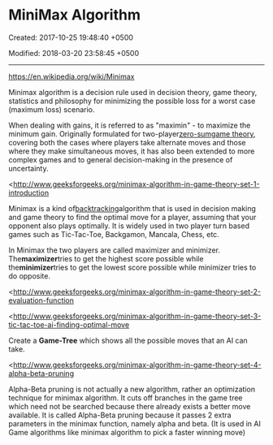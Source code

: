 # MiniMax Algorithm

Created: 2017-10-25 19:48:40 +0500

Modified: 2018-03-20 23:58:45 +0500

---

<https://en.wikipedia.org/wiki/Minimax>

Minimax algorithm is a decision rule used in decision theory, game theory, statistics and philosophy for minimizing the possible loss for a worst case (maximum loss) scenario.

When dealing with gains, it is referred to as "maximin" - to maximize the minimum gain. Originally formulated for two-player[zero-sum](https://en.wikipedia.org/wiki/Zero-sum)[game theory](https://en.wikipedia.org/wiki/Game_theory), covering both the cases where players take alternate moves and those where they make simultaneous moves, it has also been extended to more complex games and to general decision-making in the presence of uncertainty.



<http://www.geeksforgeeks.org/minimax-algorithm-in-game-theory-set-1-introduction

Minimax is a kind of[backtracking](http://www.geeksforgeeks.org/tag/backtracking/)algorithm that is used in decision making and game theory to find the optimal move for a player, assuming that your opponent also plays optimally. It is widely used in two player turn based games such as Tic-Tac-Toe, Backgamon, Mancala, Chess, etc.



In Minimax the two players are called maximizer and minimizer. The**maximizer**tries to get the highest score possible while the**minimizer**tries to get the lowest score possible while minimizer tries to do opposite.



<http://www.geeksforgeeks.org/minimax-algorithm-in-game-theory-set-2-evaluation-function



<http://www.geeksforgeeks.org/minimax-algorithm-in-game-theory-set-3-tic-tac-toe-ai-finding-optimal-move

Create a **Game-Tree** which shows all the possible moves that an AI can take.



<http://www.geeksforgeeks.org/minimax-algorithm-in-game-theory-set-4-alpha-beta-pruning



Alpha-Beta pruning is not actually a new algorithm, rather an optimization technique for minimax algorithm. It cuts off branches in the game tree which need not be searched because there already exists a better move available. It is called Alpha-Beta pruning because it passes 2 extra parameters in the minimax function, namely alpha and beta. (It is used in AI Game algorithms like minimax algorithm to pick a faster winning move)
